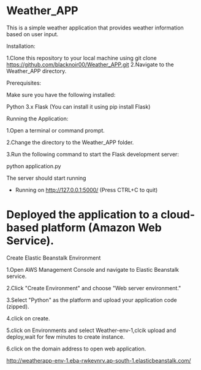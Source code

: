 # Weather_APP

This is a simple weather application that provides weather information based on user input.

Installation:

1.Clone this repository to your local machine using git clone https://github.com/blacknoir00/Weather_APP.git
2.Navigate to the Weather_APP directory.

Prerequisites:

Make sure you have the following installed:

Python 3.x
Flask (You can install it using pip install Flask)

Running the Application:

1.Open a terminal or command prompt.

2.Change the directory to the Weather_APP folder.

3.Run the following command to start the Flask development server:

python application.py

The server should start running
 * Running on http://127.0.0.1:5000/ (Press CTRL+C to quit)

# Deployed the application to a cloud-based platform (Amazon Web Service).

Create Elastic Beanstalk Environment

1.Open AWS Management Console and navigate to Elastic Beanstalk service.

2.Click "Create Environment" and choose "Web server environment."

3.Select "Python" as the platform and upload your application code (zipped).

4.click on create.

5.click on Environments and select Weather-env-1,clcik upload and deploy,wait for few minutes to create instance.

6.click on the domain address to open web application.

http://weatherapp-env-1.eba-rwkevnrv.ap-south-1.elasticbeanstalk.com/
